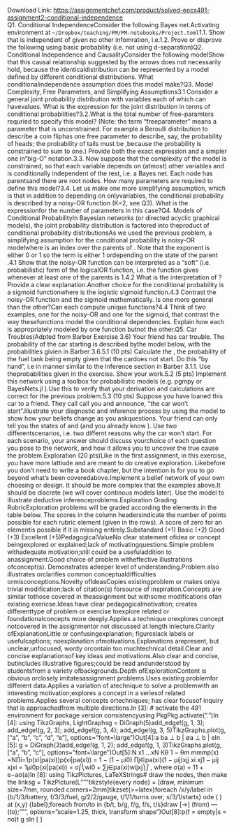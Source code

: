 Download Link: https://assignmentchef.com/product/solved-eecs491-assignment2-conditional-independence
<br>
Q1. Conditional IndependenceConsider the following Bayes net.Activating environment at `~/Dropbox/teaching/PM/PM-notebooks/Project.toml`1.1.  Show that is independent of given no other infomration, i.e.1.2.  Prove or disprove the following using basic probability (i.e. not using d-separation)Q2. Conditional Independence and CausalityConsider the following modelShow that this causal relationship suggested by the arrows does not necessarily hold, because the identicaldistribution can be represented by a model defined by different conditional distributions. What conditionalindependence assumption does this model make?Q3. Model Complexity, Free Parameters, and Simplifying Assumptions3.1 Consider a general joint probability distribution with variables each of which can havevalues. What is the expression for the joint distribution in terms of conditional probabilities?3.2.What is the total number of free-paramters requried to specify this model? (Note: the term “freeparameter” means a parameter that is unconstrained. For example a Beroulli distribution to describe a coin fliphas one free parameter to describe, say, the probability of heads; the probability of tails must be ,because the probability is constrained to sum to one.) Provide both the exact expression and a simpler one in“big-O” notation.3.3.  Now suppose that the complexity of the model is constrained, so that each variable depends on (atmost) other variables and is conditionally independent of the rest, i.e. a Bayes net. Each node has parentsand there are root nodes. How many parameters are required to define this model?3.4.  Let us make one more simplifying assumption, which is that in addition to depending on onlyvariables, the conditional probability is described by a noisy-OR function (K=2, see Q3). What is the expressionfor the number of parameters in this case?Q4. Models of Conditional ProbabilityIn Bayesian networks (or directed acyclic graphical models), the joint probability distribution is factored into theproduct of conditional probability distributionsAs we used the previous problem, a simplifying assumption for the conditional probability is noisy-OR modelwhere is an index over the parents of . Note that the exponent is either 0 or 1 so the term is either 1 ordepending on the state of the parent .4.1  Show that the noisy-OR function can be interpreted as a “soft” (i.e. probabilistic) form of the logicalOR function, i.e. the function gives whenever at least one of the parents is 1.4.2 What is the interpretation of ? Provide a clear explanation.Another choice for the conditional probability is a sigmoid functionwhere is the logistic sigmoid function.4.3  Contrast the noisy-OR function and the sigmoid mathematically. Is one more general than the other?Can each compute unique functions?4.4 Think of two examples, one for the noisy-OR and one for the sigmoid, that contrast the way thesefunctions model the conditional dependencies. Explain how each is appropriately modeled by one function butnot the other.Q5. Car Troubles(Adpted from Barber Exercise 3.6) Your friend has car trouble. The probability of the car starting is described bythe model below, with the probabilities givien in Barber 3.6.5.1 (10 pts) Calculate the , the probability of the fuel tank being empty given that the cardoes not start. Do this “by hand”, i.e in manner similar to the Inference section in Barber 3.1.1. Use theprobabilities given in the exercise. Show your work.5.2 (5 pts) Implement this network using a toolbox for probabilistic models (e.g. pgmpy or BayesNets.jl ).Use this to verify that your derivation and calculations are correct for the previous problem.5.3 (10 pts) Suppose you have loaned this car to a friend. They call call you and announce, “the car won’t start”.Illustrate your diagnostic and inference process by using the model to show how your beliefs change as you askquestions. Your friend can only tell you the states of and (and you already know ). Use two differentscenarios, i.e. two differnt reasons why the car won’t start. For each scenario, your answer should discuss yourchoice of each question you pose to the network, and how it allows you to uncover the true cause the problem.Exploration (20 pts)Like in the first assignment, in this exercise, you have more lattiude and are meant to do creative exploration. Likebefore you don’t need to write a book chapter, but the intention is for you to go beyond what’s been coveredabove.Implement a belief network of your own choosing or design. It should be more complex that the examples above.It should be discrete (we will cover continous models later). Use the model to illustrate deductive inferenceproblems.Exploration Grading RubricExploration problems will be graded according the elements in the table below. The scores in the column headersindicate the number of points possible for each rubric element (given in the rows). A score of zero for an elementis possible if it is missing entirely.Substandard (+1) Basic (+2) Good (+3) Excellent (+5)PedagogicalValueNo clear statement ofidea or concept beingexplored or explained;lack of motivatingquestions.Simple problem withadequate motivation;still could be a usefuladdition to anassignment.Good choice of problem witheffective illustrations ofconcept(s). Demonstrates adeeper level of understanding.Problem also illustrates orclarifies common conceptualdifficulties ormisconceptions.Novelty ofIdeasCopies existingproblem or makes onlya trivial modification;lack of citation(s) forsource of inspiration.Concepts are similar tothose covered in theassignment but withsome modifications ofan existing exericse.Ideas have clear pedagogicalmotivation; creates differenttype of problem or exercise toexplore related or foundationalconcepts more deeply.Applies a technique orexplores concept notcovered in the assignmentor not discussed at length inlecture.Clarity ofExplanationLittle or confusingexplanation; figureslack labels or usefulcaptions; noexplanation ofmotivations.Explanations arepresent, but unclear,unfocused, wordy orcontain too muchtechnical detail.Clear and concise explanationsof key ideas and motivations.Also clear and concise, butincludes illustrative figures;could be read andunderstood by studentsfrom a variety ofbackgrounds.Depth ofExplorationContent is obvious orclosely imitatesassignment problems.Uses existing problemfor different data.Applies a variation of atechnique to solve a problemwith an interesting motivation;explores a concept in a seriesof related problems.Applies several concepts ortechniques; has clear focusof inquiry that is approachedfrom multiple directions.In [3]: # activate the 491 environment for package version consistencyusing PkgPkg.activate(“.”)In [4]: using TikzGraphs, LightGraphsg = DiGraph(5)add_edge!(g, 1, 3); add_edge!(g, 2, 3); add_edge!(g, 3, 4); add_edge!(g, 3, 5)TikzGraphs.plot(g, [“a”, “b”, “c”, “d”, “e”], options=”font=\large”)Out[4]:a ba ⊥ b | ∅a ⊥ b | eIn [5]: g = DiGraph(3)add_edge!(g, 1, 2); add_edge!(g, 1, 3)TikzGraphs.plot(g, [“a”, “b”, “c”], options=”font=\large”)Out[5]:N x1 …xN Kθ 1 − θm mmmp(x) =N∏i=1p(xi|pa(xi))p(xi|pa(xi)) = 1 − (1 − µi0) ∏j∈pa(xi)(1 − µij)xjj xi xj1 − µij xjxi = 1µi0p(xi|pa(xi)) = σ⎛⎝wi0 + ∑j∈pa(xi)wijxj⎞⎠ , where σ(a) = 11 + e−aσ(a)In [8]: using TikzPictures, LaTeXStrings# draw the nodes, then make the linksg = TikzPicture(L”””tikzstyle{every node} = [draw, minimum size=7mm, rounded corners=2mm]tikzset{&gt;=latex}foreach 
/x/y/label in {b/1/3/battery, f/3/3/fuel, g/2/2/gauge, t/1/1/turns over, s/3/1/starts}
ode (
) at (x,y) {label};foreach from/to in {b/t, b/g, f/g, f/s, t/s}draw [-&gt;] (from) — (to);“””, options=”scale=1.25, thick, transform shape”)Out[8]:p(f = empty|s = no)t g sIn [ ]